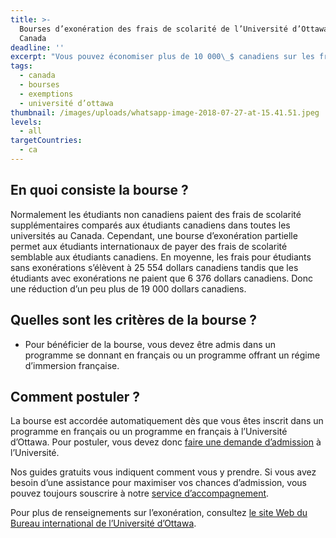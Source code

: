 ```yaml
---
title: >-
  Bourses d’exonération des frais de scolarité de l’Université d’Ottawa au
  Canada
deadline: ''
excerpt: "Vous pouvez économiser plus de 10 000\_$ canadiens sur les frais académiques en obtenant une bourse d‘exonération des frais de l‘Université d’Ottawa. Cette bourse est accordée aux étudiants étrangers qui désirent poursuivre leurs études à l’Université d’Ottawa en français."
tags:
  - canada
  - bourses
  - exemptions
  - université d’ottawa
thumbnail: /images/uploads/whatsapp-image-2018-07-27-at-15.41.51.jpeg
levels:
  - all
targetCountries:
  - ca
---
```

## En quoi consiste la bourse ?

Normalement les étudiants non canadiens paient des frais de scolarité supplémentaires comparés aux étudiants canadiens dans toutes les universités au Canada. Cependant, une bourse d’exonération partielle permet aux étudiants internationaux de payer des frais de scolarité semblable aux étudiants canadiens. En moyenne, les frais pour étudiants sans exonérations s’élèvent à 25 554 dollars canadiens tandis que les étudiants avec exonérations ne paient que 6 376 dollars canadiens. Donc une réduction d’un peu plus de 19 000 dollars canadiens.

## Quelles sont les critères de la bourse ?

* Pour bénéficier de la bourse, vous devez être admis dans un programme se donnant en français ou un programme offrant un régime d’immersion française.

## Comment postuler ?

La bourse est accordée automatiquement dès que vous êtes inscrit dans un programme en français ou un programme en français à l’Université d’Ottawa. Pour postuler, vous devez donc [faire une demande d’admission](/guides/canada/admission) à l’Université. 

Nos guides gratuits vous indiquent comment vous y prendre. Si vous avez besoin d’une assistance pour maximiser vos chances d’admission, vous pouvez toujours souscrire à notre [service d’accompagnement](/accompagnement).

Pour plus de renseignements sur l’exonération, consultez <a href="https://www.uottawa.ca/droits-universitaires/exoneration-partielle-des-droits-de-scolarite" target="_blank" rel="noreferrer noopener">le site Web du Bureau international de l’Université d’Ottawa</a>.
